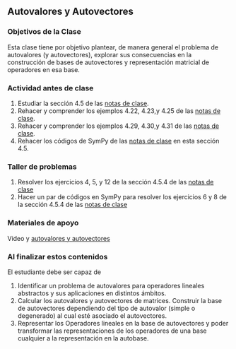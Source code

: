 ## Autovalores y Autovectores

### Objetivos de la Clase
Esta clase tiene por objetivo plantear, de manera general el problema de autovalores (y autovectores), explorar sus consecuencias en la construcción de bases de autovectores y representación matricial de operadores en esa base.

### Actividad antes de clase
   1. Estudiar la sección 4.5 de las [notas de clase](https://github.com/nunezluis/MisCursos/blob/main/MisMateriales/LibrosCapitulos/VolumenUNO.pdf).
   2. Rehacer y comprender los ejemplos 4.22, 4.23,y  4.25 de las [notas de clase](https://github.com/nunezluis/MisCursos/blob/main/MisMateriales/LibrosCapitulos/VolumenUNO.pdf).
   3. Rehacer y comprender los ejemplos 4.29, 4.30,y  4.31 de las [notas de clase](https://github.com/nunezluis/MisCursos/blob/main/MisMateriales/LibrosCapitulos/VolumenUNO.pdf).
   3. Rehacer los códigos de SymPy de las [notas de clase](https://github.com/nunezluis/MisCursos/blob/main/MisMateriales/LibrosCapitulos/VolumenUNO.pdf) en esta sección 4.5.


### Taller de problemas
   1. Resolver los ejercicios 4, 5, y 12  de la sección 4.5.4 de las [notas de clase](https://github.com/nunezluis/MisCursos/blob/main/MisMateriales/LibrosCapitulos/VolumenUNO.pdf)
   2. Hacer un par de códigos en SymPy para resolver los ejercicios 6 y 8 de la sección 4.5.4 de las [notas de clase](https://github.com/nunezluis/MisCursos/blob/main/MisMateriales/LibrosCapitulos/VolumenUNO.pdf)

### Materiales de apoyo
Video y [autovalores y autovectores](https://github.com/nunezluis/MisCursos/blob/main/MisMateriales/Presentaciones/4_60AutoVectores.pdf)

### Al finalizar estos contenidos
El estudiante debe ser capaz de

  1. Identificar un problema de autovalores para operadores lineales abstractos y sus aplicaciones en distintos ámbitos.
  2. Calcular los autovalores y autovectores de matrices. Construir la base de autovectores dependiendo del tipo de autovalor (simple o degenerado) al cual esté asociado el autovectores.
  3. Representar los Operadores lineales en la base de autovectores y poder transformar las representaciones de los operadores de una base cualquier a la representación en la autobase.
